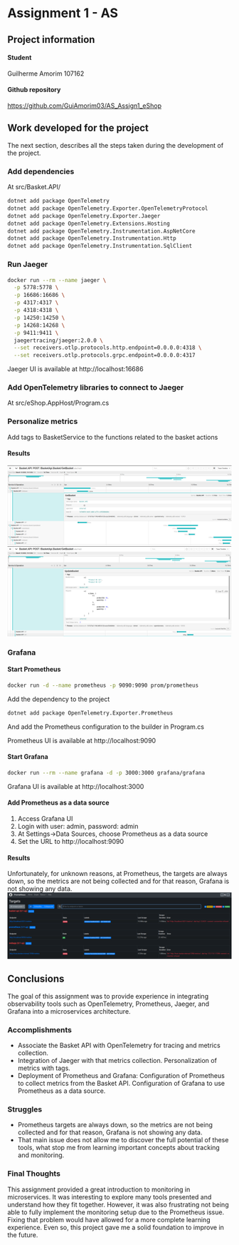 # Assignment 1 - AS

## Project information

#### Student
Guilherme Amorim
107162

#### Github repository
https://github.com/GuiAmorim03/AS_Assign1_eShop



## Work developed for the project
The next section, describes all the steps taken during the development of the project.

### Add dependencies

At src/Basket.API/

```sh
dotnet add package OpenTelemetry
dotnet add package OpenTelemetry.Exporter.OpenTelemetryProtocol
dotnet add package OpenTelemetry.Exporter.Jaeger
dotnet add package OpenTelemetry.Extensions.Hosting
dotnet add package OpenTelemetry.Instrumentation.AspNetCore
dotnet add package OpenTelemetry.Instrumentation.Http
dotnet add package OpenTelemetry.Instrumentation.SqlClient
```

### Run Jaeger

```sh
docker run --rm --name jaeger \
  -p 5778:5778 \
  -p 16686:16686 \
  -p 4317:4317 \
  -p 4318:4318 \
  -p 14250:14250 \
  -p 14268:14268 \
  -p 9411:9411 \
  jaegertracing/jaeger:2.0.0 \
  --set receivers.otlp.protocols.http.endpoint=0.0.0.0:4318 \
  --set receivers.otlp.protocols.grpc.endpoint=0.0.0.0:4317
```

Jaeger UI is available at http://localhost:16686

### Add OpenTelemetry libraries to connect to Jaeger

At src/eShop.AppHost/Program.cs


### Personalize metrics
Add tags to BasketService to the functions related to the basket actions

#### Results
[![getBasket](./getBasket.png)](./getBasket.png)
[![updateBasket](./updateBasket.png)](./updateBasket.png)

### Grafana

#### Start Prometheus

```sh
docker run -d --name prometheus -p 9090:9090 prom/prometheus
```

Add the dependency to the project

```sh
dotnet add package OpenTelemetry.Exporter.Prometheus
```


And add the Prometheus configuration to the builder in Program.cs

Prometheus UI is available at http://localhost:9090

#### Start Grafana

```sh
docker run --rm --name grafana -d -p 3000:3000 grafana/grafana
```

Grafana UI is available at http://localhost:3000

#### Add Prometheus as a data source

1. Access Grafana UI
2. Login with user: admin, password: admin
3. At Settings->Data Sources, choose Prometheus as a data source
4. Set the URL to http://localhost:9090

#### Results

Unfortunately, for unknown reasons, at Prometheus, the targets are always down, so the metrics are not being collected and for that reason, Grafana is not showing any data.
[![prometheus](./prometheus.png)](./prometheus.png)

## Conclusions

The goal of this assignment was to provide experience in integrating observability tools such as OpenTelemetry, Prometheus, Jaeger, and Grafana into a microservices architecture.

### Accomplishments

- Associate the Basket API with OpenTelemetry for tracing and metrics collection.
- Integration of Jaeger with that metrics collection. Personalization of metrics with tags.
- Deployment of Prometheus and Grafana: Configuration of Prometheus to collect metrics from the Basket API. Configuration of Grafana to use Prometheus as a data source.

### Struggles
- Prometheus targets are always down, so the metrics are not being collected and for that reason, Grafana is not showing any data.
- That main issue does not allow me to discover the full potential of these tools, what stop me from learning important concepts about tracking and monitoring.

### Final Thoughts
This assignment provided a great introduction to monitoring in microservices. It was interesting to explore many tools presented and understand how they fit together. However, it was also frustrating not being able to fully implement the monitoring setup due to the Prometheus issue. Fixing that problem would have allowed for a more complete learning experience. Even so, this project gave me a solid foundation to improve in the future.

